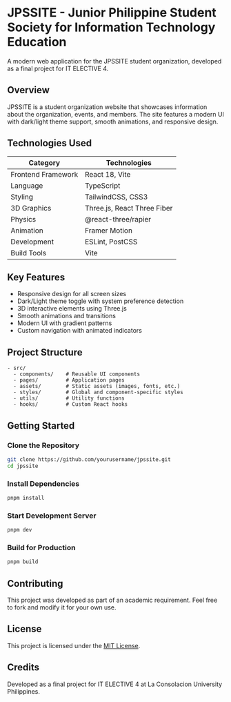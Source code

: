 # JPSSITE - Junior Philippine Student Society for Information Technology Education

A modern web application for the JPSSITE student organization, developed as a final project for IT ELECTIVE 4.

## Overview

JPSSITE is a student organization website that showcases information about the organization, events, and members. The site features a modern UI with dark/light theme support, smooth animations, and responsive design.

## Technologies Used

| Category           | Technologies                |
| ------------------ | --------------------------- |
| Frontend Framework | React 18, Vite              |
| Language           | TypeScript                  |
| Styling            | TailwindCSS, CSS3           |
| 3D Graphics        | Three.js, React Three Fiber |
| Physics            | @react-three/rapier         |
| Animation          | Framer Motion               |
| Development        | ESLint, PostCSS             |
| Build Tools        | Vite                        |

## Key Features

- Responsive design for all screen sizes
- Dark/Light theme toggle with system preference detection
- 3D interactive elements using Three.js
- Smooth animations and transitions
- Modern UI with gradient patterns
- Custom navigation with animated indicators

## Project Structure

```
- src/
  - components/    # Reusable UI components
  - pages/         # Application pages
  - assets/        # Static assets (images, fonts, etc.)
  - styles/        # Global and component-specific styles
  - utils/         # Utility functions
  - hooks/         # Custom React hooks
```

## Getting Started

### Clone the Repository

```bash
git clone https://github.com/yourusername/jpssite.git
cd jpssite
```

### Install Dependencies

```bash
pnpm install
```

### Start Development Server

```bash
pnpm dev
```

### Build for Production

```bash
pnpm build
```

## Contributing

This project was developed as part of an academic requirement. Feel free to fork and modify it for your own use.

## License

This project is licensed under the [MIT License](LICENSE).

## Credits

Developed as a final project for IT ELECTIVE 4 at La Consolacion University Philippines.
